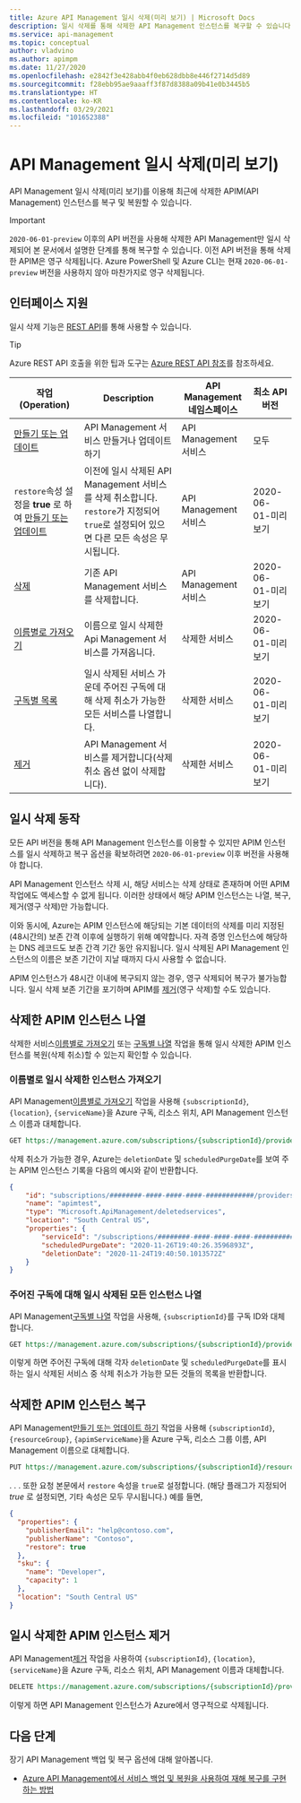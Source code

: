 ```yaml
---
title: Azure API Management 일시 삭제(미리 보기) | Microsoft Docs
description: 일시 삭제를 통해 삭제한 API Management 인스턴스를 복구할 수 있습니다.
ms.service: api-management
ms.topic: conceptual
author: vladvino
ms.author: apimpm
ms.date: 11/27/2020
ms.openlocfilehash: e2842f3e428abb4f0eb628dbb8e446f2714d5d89
ms.sourcegitcommit: f28ebb95ae9aaaff3f87d8388a09b41e0b3445b5
ms.translationtype: HT
ms.contentlocale: ko-KR
ms.lasthandoff: 03/29/2021
ms.locfileid: "101652388"
---
```

# <a name="api-management-soft-delete-preview"></a>API Management 일시 삭제(미리 보기)

API Management 일시 삭제(미리 보기)를 이용해 최근에 삭제한 APIM(API Management) 인스턴스를 복구 및 복원할 수 있습니다.

> [!IMPORTANT]
> `2020-06-01-preview` 이후의 API 버전을 사용해 삭제한 API Management만 일시 삭제되어 본 문서에서 설명한 단계를 통해 복구할 수 있습니다. 이전 API 버전을 통해 삭제한 APIM은 영구 삭제됩니다. Azure PowerShell 및 Azure CLI는 현재 `2020-06-01-preview` 버전을 사용하지 않아 마찬가지로 영구 삭제됩니다.

## <a name="supporting-interfaces"></a>인터페이스 지원

일시 삭제 기능은 [REST API](/rest/api/apimanagement/2020-06-01-preview/apimanagementservice/restore)를 통해 사용할 수 있습니다.

> [!TIP]
> Azure REST API 호출을 위한 팁과 도구는 [Azure REST API 참조](/rest/api/azure/)를 참조하세요.

| 작업(Operation) | Description | API Management 네임스페이스 | 최소 API 버전 |
|--|--|--|--|
| [만들기 또는 업데이트](/rest/api/apimanagement/2020-06-01-preview/apimanagementservice/createorupdate) | API Management 서비스 만들거나 업데이트 하기  | API Management 서비스 | 모두 |
| `restore`속성 설정을 **true** 로 하여 [만들기 또는 업데이트](/rest/api/apimanagement/2020-06-01-preview/apimanagementservice/createorupdate) | 이전에 일시 삭제된 API Management 서비스를 삭제 취소합니다. `restore`가 지정되어 `true`로 설정되어 있으면 다른 모든 속성은 무시됩니다.  | API Management 서비스 |  2020-06-01-미리 보기 |
| [삭제](/rest/api/apimanagement/2020-06-01-preview/apimanagementservice/delete) | 기존 API Management 서비스를 삭제합니다. | API Management 서비스 | 2020-06-01-미리 보기|
| [이름별로 가져오기](/rest/api/apimanagement/2020-06-01-preview/deletedservices/getbyname) | 이름으로 일시 삭제한 Api Management 서비스를 가져옵니다. | 삭제한 서비스 | 2020-06-01-미리 보기 |
| [구독별 목록](/rest/api/apimanagement/2020-06-01-preview/deletedservices/listbysubscription) | 일시 삭제된 서비스 가운데 주어진 구독에 대해 삭제 취소가 가능한 모든 서비스를 나열합니다. | 삭제한 서비스 | 2020-06-01-미리 보기
| [제거](/rest/api/apimanagement/2020-06-01-preview/deletedservices/purge) | API Management 서비스를 제거합니다(삭제 취소 옵션 없이 삭제합니다). | 삭제한 서비스 | 2020-06-01-미리 보기

## <a name="soft-delete-behavior"></a>일시 삭제 동작

모든 API 버전을 통해 API Management 인스턴스를 이용할 수 있지만 APIM 인스턴스를 일시 삭제하고 복구 옵션을 확보하려면 `2020-06-01-preview` 이후 버전을 사용해야 합니다.

API Management 인스턴스 삭제 시, 해당 서비스는 삭제 상태로 존재하며 어떤 APIM  작업에도 액세스할 수 없게 됩니다. 이러한 상태에서 해당 APIM 인스턴스는 나열, 복구, 제거(영구 삭제)만 가능합니다.

이와 동시에, Azure는 APIM 인스턴스에 해당되는 기본 데이터의 삭제를 미리 지정된 (48시간의) 보존 간격 이후에 실행하기 위해 예약합니다. 자격 증명 인스턴스에 해당하는 DNS 레코드도 보존 간격 기간 동안 유지됩니다. 일시 삭제된 API Management 인스턴스의 이름은 보존 기간이 지날 때까지 다시 사용할 수 없습니다.

APIM 인스턴스가 48시간 이내에 복구되지 않는 경우, 영구 삭제되어 복구가 불가능합니다. 일시 삭제 보존 기간을 포기하며 APIM를 [제거](#purge-a-soft-deleted-apim-instance)(영구 삭제)할 수도 있습니다.

## <a name="list-deleted-apim-instances"></a>삭제한 APIM 인스턴스 나열

삭제한 서비스[이름별로 가져오기](/rest/api/apimanagement/2020-06-01-preview/deletedservices/getbyname) 또는 [구독별 나열](/rest/api/apimanagement/2020-06-01-preview/deletedservices/listbysubscription) 작업을 통해 일시 삭제한 APIM 인스턴스를 복원(삭제 취소)할 수 있는지 확인할 수 있습니다.

### <a name="get-a-soft-deleted-instance-by-name"></a>이름별로 일시 삭제한 인스턴스 가져오기

API Management[이름별로 가져오기](/rest/api/apimanagement/2020-06-01-preview/deletedservices/getbyname) 작업을 사용해 `{subscriptionId}`, `{location}`, `{serviceName}`을 Azure 구독, 리소스 위치, API Management 인스턴스 이름과 대체합니다.

```rest
GET https://management.azure.com/subscriptions/{subscriptionId}/providers/Microsoft.ApiManagement/locations/{location}/deletedservices/{serviceName}?api-version=2020-06-01-preview
```

삭제 취소가 가능한 경우, Azure는 `deletionDate` 및 `scheduledPurgeDate`를 보여 주는 APIM 인스턴스 기록을 다음의 예시와 같이 반환합니다.

```json
{
    "id": "subscriptions/########-####-####-####-############/providers/Microsoft.ApiManagement/locations/southcentralus/deletedservices/apimtest",
    "name": "apimtest",
    "type": "Microsoft.ApiManagement/deletedservices",
    "location": "South Central US",
    "properties": {
        "serviceId": "/subscriptions/########-####-####-####-############/resourceGroups/apimtestgroup/providers/Microsoft.ApiManagement/service/apimtest",
        "scheduledPurgeDate": "2020-11-26T19:40:26.3596893Z",
        "deletionDate": "2020-11-24T19:40:50.1013572Z"
    }
}
```

### <a name="list-all-soft-deleted-instances-for-a-given-subscription"></a>주어진 구독에 대해 일시 삭제된 모든 인스턴스 나열

API Management[구독별 나열](/rest/api/apimanagement/2020-06-01-preview/deletedservices/listbysubscription) 작업을 사용해, `{subscriptionId}`를 구독 ID와 대체합니다.

```rest
GET https://management.azure.com/subscriptions/{subscriptionId}/providers/Microsoft.ApiManagement/deletedservices?api-version=2020-06-01-preview
```

이렇게 하면 주어진 구독에 대해 각자 `deletionDate` 및 `scheduledPurgeDate`를 표시하는 일시 삭제된 서비스 중 삭제 취소가 가능한 모든 것들의 목록을 반환합니다.

## <a name="recover-a-deleted-apim-instance"></a>삭제한 APIM 인스턴스 복구

API Management[만들기 또는 업데이트 하기](/rest/api/apimanagement/2020-06-01-preview/apimanagementservice/createorupdate) 작업을 사용해 `{subscriptionId}`, `{resourceGroup}`, `{apimServiceName}`을 Azure 구독, 리소스 그룹 이름, API Management 이름으로 대체합니다.

```rest
PUT https://management.azure.com/subscriptions/{subscriptionId}/resourceGroups/{resourceGroup}/providers/Microsoft.ApiManagement/service/{apimServiceName}?api-version=2020-06-01-preview
```

. . . 또한 요청 본문에서 `restore` 속성을 `true`로 설정합니다. (해당 플래그가 지정되어 *true* 로 설정되면, 기타 속성은 모두 무시됩니다.) 예를 들면,

```json
{
  "properties": {
    "publisherEmail": "help@contoso.com",
    "publisherName": "Contoso",
    "restore": true
  },
  "sku": {
    "name": "Developer",
    "capacity": 1
  },
  "location": "South Central US"
}
```

## <a name="purge-a-soft-deleted-apim-instance"></a>일시 삭제한 APIM 인스턴스 제거

API Management[제거](/rest/api/apimanagement/2020-06-01-preview/deletedservices/purge) 작업을 사용하여 `{subscriptionId}`, `{location}`, `{serviceName}`을 Azure 구독, 리소스 위치, API Management 이름과 대체합니다.

```rest
DELETE https://management.azure.com/subscriptions/{subscriptionId}/providers/Microsoft.ApiManagement/locations/{location}/deletedservices/{serviceName}?api-version=2020-06-01-preview
```

이렇게 하면 API Management 인스턴스가 Azure에서 영구적으로 삭제됩니다.

## <a name="next-steps"></a>다음 단계

장기 API Management 백업 및 복구 옵션에 대해 알아봅니다.

- [Azure API Management에서 서비스 백업 및 복원을 사용하여 재해 복구를 구현하는 방법](api-management-howto-disaster-recovery-backup-restore.md)